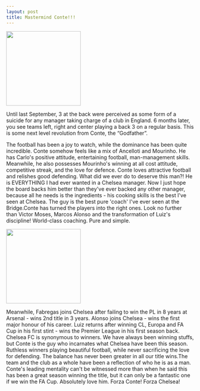 ```yaml
---
layout: post
title: Mastermind Conte!!!
---
```


 <img src="http://i.dailymail.co.uk/i/pix/2017/05/15/22/405DE76500000578-4508550-Chelsea_boss_Antonio_Conte_smiles_as_he_wears_an_inflatable_crow-a-111_1494883999015.jpg" style="width: 200px;"/>

Until last September, 3 at the back were perceived as some form of a suicide for any manager taking charge of a club in England. 6 months later, you see teams left, right and center playing a back 3 on a regular basis. This is some next level revolution from Conte, the “Godfather”.

The football has been a joy to watch, while the dominance has been quite incredible. Conte somehow feels like a mix of Ancelloti and Mourinho. He has Carlo's positive attitude, entertaining football, man-management skills. Meanwhile, he also possesses Mourinho's winning at all cost attitude, competitive streak, and the love for defence. Conte loves attractive football and relishes good defending. What did we ever do to deserve this man?! He is EVERYTHING I had ever wanted in a Chelsea manager. Now I just hope the board backs him better than they've ever backed any other manager, because all he needs is the ingredients - his cooking skills is the best I've seen at Chelsea. The guy is the best pure 'coach' I've ever seen at the Bridge.Conte has turned the players into the right ones. Look no further than Victor Moses, Marcos Alonso and the transformation of Luiz's discipline! World-class  coaching. Pure and simple.

 <img src="http://www.the-star.co.ke/sites/default/files/styles/new_full_content/public/1561959.jpg?itok=cZ3bKgSN" style="width: 200px;"/>

Meanwhile, Fabregas joins Chelsea after failing to win the PL in 8 years at Arsenal - wins 2nd title in 3 years. Alonso joins Chelsea - wins the first major honour of his career. Luiz returns after winning CL, Europa and FA Cup in his first stint - wins the Premier League in his first season back. Chelsea FC is synonymous to winners. We have always been winning stuffs, but Conte is the guy who incarnates what Chelsea have been this season. Ruthless winners  playing beautiful football, while never sacrificing the love for defending. The balance has never been greater in all our title wins.The team and the club as a whole have been a reflection of who he is as a man. Conte's leading mentality can't be witnessed more than when he said  this has been a great season winning the title, but it can only be a fantastic one if we win the FA Cup. Absolutely love him. Forza Conte! Forza Chelsea! 


